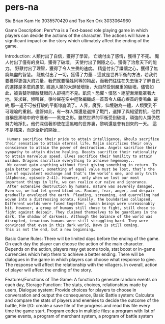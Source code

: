 # pers-na
Siu Brian Kam Ho 3035570420
and 
Tso Ken Ork 3033064960

Game Description: Pers*na is a Text-based role playing game in which players can decide the actions of the character. The actions will have a significant impact on the story which ultimately affect the ending of the game.

Introduction:
     人類付出了自信，獲得了學習。 亡魂付出了感情，獲得了不死。 魔人付出了僅有的良知，獲得了破壞。 天使付出了惻隱之心，獲得了治愈天下的能力。 野獸付出了理智，獲得了令人生畏的速度。 精靈付出了謙讓之心，獲得了無窮無盡的智慧。 龍族付出了一切，獲得了力量...
     這就是世界平衡的方法，若我們要獲得更強大的力量，我們就要犠牲同等的物品，而我們往往在失去後才了解自己的選擇是多麼的愚笨. 經過人類的大肆破壞後，大自然受到嚴重的破壞。儘管如此，被貪婪所矇敝雙眼的人卻視而不見。飢荒丶恐懼丶憤怒丶絕望漸漸籠罩著大地。哀求聲，慘叫聲，爭吵聲在空中迴聚編織成一首首令人痛心疾首的奏鳴曲. 最終,那一道不可被打破的平衡缐崩潰了。人界，魔界，仙境融為一體，人類受到不可理喻的重創。儘管如此，有一群人類還是選擇了戰鬥，選擇了與絕望對抗，他們自稱是黑暗中的守護者——黑鬼之影。雖然世界的平衡受到破壞，頑強的人類仍然努力地掙扎，他們深信著即使在這黑暗的世界裏，黎明還是會有到來的一天。 
     這不是結束，而是全新的開始... 
     
     Humans sacrifice their pride to attain intelligence. Ghouls sacrifice their sensation to attain eternal life. Majin sacrifices their only conscience to attain the power of destruction. Angels sacrifice their sympathy to attain divine healing. Beasts sacrifice their rationality to attain marvelous speed. Elves sacrifice their humility to attain wisdom. Dragons sacrifice everything to achieve hegemony...
     We cannot gain anything without first giving something in return. To gain better power, something of equal value must be lost, that’s the law of equivalent exchange and that’s the world’s one, and only truth (Alphonse, episode 2-41). However, only when we lost our most important things in life, we can realize our naïve and ignorance. 
     After extensive destruction by humans, nature was severely damaged. Even so, we had let greed blind us. Famine, fear, anger, and despair gradually enveloped the earth. Pleading, screaming, and quarreling had woven into a distressing sonata. Finally, the boundaries collapsed. Different worlds were fused together, human beings were unreasonably hit. However, a group of humans still chose to fight, still chose to fight against despair. They claimed themselves to be guardians in the dark, the shadow of darkness. Although the balance of the world was disrupted, tenacious humans were still struggling hard. They were convinced that even in this dark world, Dawn is still coming. 
    This is not the end, but a new beginning…

Basic Game Rules: There will be limited days before the ending of the game. On each day the player can choose the action of the main character. Depends on the action, players may get some tools, stat boost or in-game currencies which help them to achieve a better ending. There will be dialogues in the game in which players can choose what response to give. The response will affect the relationship with the villagers. In overall, action of player will affect the ending of the story.

Features/Functions of The Game: A function to generate random events on each day, Storage Function: The stats, choices, relationships made by users, Dialogue system: Provide choices for players to choose in conversation and output the consequence, Basic Battle system: Calculate and compare the stats of players and enemies to decide the outcome of the battle, File I/O: create a save file of the progress and read this file every time the game start. Program codes in multiple files: a program with list of game events, a program of merchant system, a program of battle system
